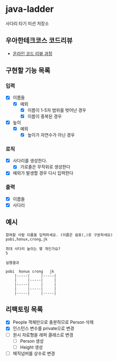 # java-ladder

사다리 타기 미션 저장소

## 우아한테크코스 코드리뷰

- [온라인 코드 리뷰 과정](https://github.com/woowacourse/woowacourse-docs/blob/master/maincourse/README.md)

## 구현할 기능 목록

### 입력

- [X] 이름들
    - [X] 예외
        - [X] 이름이 1-5자 범위를 벗어난 경우
        - [X] 이름이 중복된 경우
- [X] 높이
    - [X] 예외
        - [X] 높이가 자연수가 아닌 경우

### 로직

- [X] 사다리를 생성한다.
    - [X] 가로줄은 무작위로 생성한다
- [X] 예외가 발생할 경우 다시 입력한다

### 출력

- [X] 이름들
- [X] 사다리

## 예시

```
참여할 사람 이름을 입력하세요. (이름은 쉼표(,)로 구분하세요)
pobi,honux,crong,jk

최대 사다리 높이는 몇 개인가요?
5

실행결과

pobi  honux crong   jk
    |-----|     |-----|
    |     |-----|     |
    |-----|     |     |
    |     |-----|     |
    |-----|     |-----|

```

## 리팩토링 목록

- [X] People 객체만으로 충분하므로 Person 삭제
- [X] 인스턴스 변수를 private으로 변경
- [ ] 원시 자료형을 래퍼 클래스로 변경
    - [ ] Person 생성
    - [ ] Height 생성
- [ ] 매직넘버를 상수로 변경